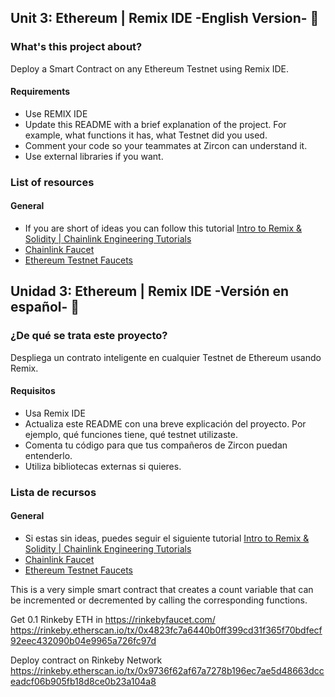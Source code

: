 ## Unit 3: Ethereum | Remix IDE -English Version- 🚀

### What's this project about?

Deploy a Smart Contract on any Ethereum Testnet using Remix IDE. 

#### Requirements 

- Use REMIX IDE
- Update this README with a brief explanation of the project. For example, what functions it has, what Testnet did you used.   
- Comment your code so your teammates at Zircon can understand it. 
- Use external libraries if you want. 

### List of resources

#### General

- If you are short of ideas you can follow this tutorial [Intro to Remix & Solidity | Chainlink Engineering Tutorials](https://www.youtube.com/watch?v=JWJWT9cwFbo&ab_channel=Chainlink)
- [Chainlink Faucet](https://faucets.chain.link/)
- [Ethereum Testnet Faucets](https://goethereumbook.org/faucets/)

## Unidad 3: Ethereum | Remix IDE -Versión en español- 🚀

### ¿De qué se trata este proyecto?

Despliega un contrato inteligente en cualquier Testnet de Ethereum usando Remix. 

#### Requisitos

- Usa Remix IDE
- Actualiza este README con una breve explicación del proyecto. Por ejemplo, qué funciones tiene, qué testnet utilizaste. 
- Comenta tu código para que tus compañeros de Zircon puedan entenderlo.
- Utiliza bibliotecas externas si quieres.

### Lista de recursos

#### General

- Si estas sin ideas, puedes seguir el siguiente tutorial [Intro to Remix & Solidity | Chainlink Engineering Tutorials](https://www.youtube.com/watch?v=JWJWT9cwFbo&ab_channel=Chainlink)
- [Chainlink Faucet](https://faucets.chain.link/)
- [Ethereum Testnet Faucets](https://goethereumbook.org/faucets/)


This is a very simple smart contract that creates a count variable that can be incremented or decremented by calling the corresponding functions.

Get 0.1 Rinkeby ETH in https://rinkebyfaucet.com/
https://rinkeby.etherscan.io/tx/0x4823fc7a6440b0ff399cd31f365f70bdfecf92eec432090b04e9965a726fc97d

Deploy contract on Rinkeby Network https://rinkeby.etherscan.io/tx/0x9736f62af67a7278b196ec7ae5d48663dcceadcf06b905fb18d8ce0b23a104a8